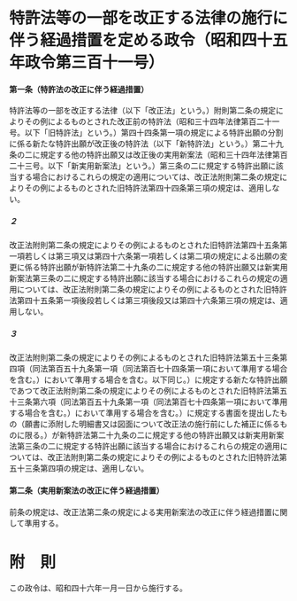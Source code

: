 # 特許法等の一部を改正する法律の施行に伴う経過措置を定める政令（昭和四十五年政令第三百十一号）
#### 第一条（特許法の改正に伴う経過措置）
特許法等の一部を改正する法律（以下「改正法」という。）附則第二条の規定によりその例によるものとされた改正前の特許法（昭和三十四年法律第百二十一号。以下「旧特許法」という。）第四十四条第一項の規定による特許出願の分割に係る新たな特許出願が改正後の特許法（以下「新特許法」という。）第二十九条の二に規定する他の特許出願又は改正後の実用新案法（昭和三十四年法律第百二十三号。以下「新実用新案法」という。）第三条の二に規定する特許出願に該当する場合におけるこれらの規定の適用については、改正法附則第二条の規定によりその例によるものとされた旧特許法第四十四条第三項の規定は、適用しない。
##### ２
改正法附則第二条の規定によりその例によるものとされた旧特許法第四十五条第一項若しくは第三項又は第四十六条第一項若しくは第二項の規定による出願の変更に係る特許出願が新特許法第二十九条の二に規定する他の特許出願又は新実用新案法第三条の二に規定する特許出願に該当する場合におけるこれらの規定の適用については、改正法附則第二条の規定によりその例によるものとされた旧特許法第四十五条第一項後段若しくは第三項後段又は第四十六条第三項の規定は、適用しない。
##### ３
改正法附則第二条の規定によりその例によるものとされた旧特許法第五十三条第四項（同法第百五十九条第一項（同法第百七十四条第一項において準用する場合を含む。）において準用する場合を含む。以下同じ。）に規定する新たな特許出願であつて改正法附則第二条の規定によりその例によるものとされた旧特許法第五十三条第六項（同法第百五十九条第一項（同法第百七十四条第一項において準用する場合を含む。）において準用する場合を含む。）に規定する書面を提出したもの（願書に添附した明細書又は図面について改正法の施行前にした補正に係るものに限る。）が新特許法第二十九条の二に規定する他の特許出願又は新実用新案法第三条の二に規定する特許出願に該当する場合におけるこれらの規定の適用については、改正法附則第二条の規定によりその例によるものとされた旧特許法第五十三条第四項の規定は、適用しない。
#### 第二条（実用新案法の改正に伴う経過措置）
前条の規定は、改正法第二条の規定による実用新案法の改正に伴う経過措置に関して準用する。
# 附　則
この政令は、昭和四十六年一月一日から施行する。
